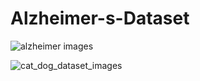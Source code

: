 # Alzheimer-s-Dataset
![alzheimer images](https://github.com/gbulbul/Alzheimer-s-Dataset/assets/79763247/4ae19830-4995-49b2-88a7-cfff529c9fdd)

![cat_dog_dataset_images](https://github.com/gbulbul/Image-classification-on-Alzheimer-s-dataset-AND-Cat-Dog-dataset/assets/79763247/a8d4f4ad-a9ba-4fd8-985d-235cfafd236c)
